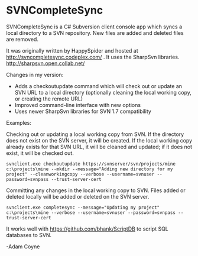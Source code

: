 SVNCompleteSync
===============

SVNCompleteSync is a C# Subversion client console app which syncs a local directory to a SVN repository. New files are added and deleted files are removed.

It was originally written by HappySpider and hosted at http://svncompletesync.codeplex.com/ . It uses the SharpSvn libraries. http://sharpsvn.open.collab.net/

Changes in my version:
* Adds a checkoutupdate command which will check out or update an SVN URL to a local directory (optionally cleaning the local working copy, or creating the remote URL)
* Improved command-line interface with new options
* Uses newer SharpSvn libraries for SVN 1.7 compatibility


Examples:

Checking out or updating a local working copy from SVN. If the directory does not exist on the SVN server, it will be created. If the local working copy already exists for that SVN URL, it will be cleaned and updated; if it does not exist, it will be checked out.

    svnclient.exe checkoutupdate https://svnserver/svn/projects/mine c:\projects\mine --mkdir --message="Adding new directory for my project" --cleanworkingcopy --verbose --username=svnuser --password=svnpass --trust-server-cert

Committing any changes in the local working copy to SVN. Files added or deleted locally will be added or deleted on the SVN server.

    svnclient.exe completesync --message="Updating my project" c:\projects\mine --verbose --username=svnuser --password=svnpass --trust-server-cert

It works well with https://github.com/bhank/ScriptDB to script SQL databases to SVN.

-Adam Coyne
